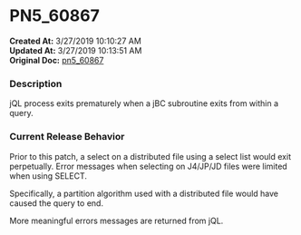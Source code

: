# PN5_60867

**Created At:** 3/27/2019 10:10:27 AM  
**Updated At:** 3/27/2019 10:13:51 AM  
**Original Doc:** [pn5_60867](https://docs.jbase.com/5-7-2-release-notes/pn5_60867)  


### Description

jQL process exits prematurely when a jBC subroutine exits from within a query.



### Current Release Behavior

Prior to this patch, a select on a distributed file using a select list would exit perpetually. Error messages when selecting on J4/JP/JD files were limited when using SELECT.

Specifically, a partition algorithm used with a distributed file would have caused the query to end.

More meaningful errors messages are returned from jQL.

